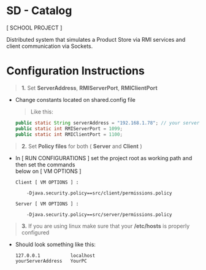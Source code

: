 # SD - Catalog
[ SCHOOL PROJECT ]

Distributed system that simulates a Product Store via RMI services and client communication via Sockets.

# Configuration Instructions  

 > **1.** Set **ServerAddress**, **RMIServerPort**, **RMIClientPort**
 - Change constants located on shared.config file
	> Like this:   
	```java 
	public static String serverAddress = "192.168.1.78"; // your server address  
	public static int RMIServerPort = 1099;
	public static int RMIClientPort = 1100;
	```
> **2.** Set **Policy files** for both ( **Server** and **Client** )
- In [ RUN CONFIGURATIONS ] set the project root as working path and then set the commands  
  below on [ VM OPTIONS ]
	  
	```
	Client [ VM OPTIONS ] :  
	  
	    -Djava.security.policy==src/client/permissions.policy  
	  
	Server [ VM OPTIONS ] :  
	  
	    -Djava.security.policy==src/server/permissions.policy
	```

> **3.** If you are using linux make sure that your **/etc/hosts** is properly configured
- Should look something like this:
	```
	127.0.0.1           localhost  
	yourServerAddress   YourPC
